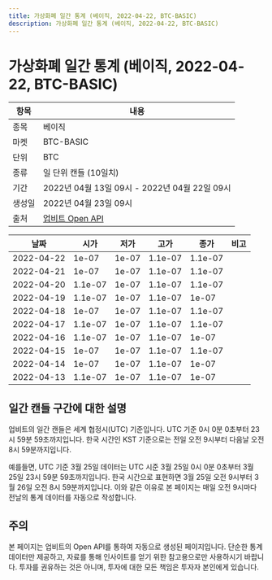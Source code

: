 ```yaml
---
title: 가상화폐 일간 통계 (베이직, 2022-04-22, BTC-BASIC)
description: 가상화폐 일간 통계 (베이직, 2022-04-22, BTC-BASIC)
---
```



가상화폐 일간 통계 (베이직, 2022-04-22, BTC-BASIC)
===

|항목|내용|
|--|--|
|종목|베이직|
|마켓|BTC-BASIC|
|단위|BTC|
|종류|일 단위 캔들 (10일치)|
|기간|2022년 04월 13일 09시 - 2022년 04월 22일 09시|
|생성일|2022년 04월 23일 09시|
|출처|[업비트 Open API](https://docs.upbit.com)|


|날짜|시가|저가|고가|종가|비고|
|--|--|--|--|--|--|
|2022-04-22|1e-07|1e-07|1.1e-07|1.1e-07|    |
|2022-04-21|1e-07|1e-07|1.1e-07|1.1e-07|    |
|2022-04-20|1.1e-07|1e-07|1.1e-07|1.1e-07|    |
|2022-04-19|1.1e-07|1e-07|1.1e-07|1e-07|    |
|2022-04-18|1e-07|1e-07|1.1e-07|1.1e-07|    |
|2022-04-17|1.1e-07|1e-07|1.1e-07|1.1e-07|    |
|2022-04-16|1.1e-07|1e-07|1.1e-07|1e-07|    |
|2022-04-15|1e-07|1e-07|1.1e-07|1.1e-07|    |
|2022-04-14|1e-07|1e-07|1.1e-07|1e-07|    |
|2022-04-13|1.1e-07|1e-07|1.1e-07|1e-07|    |


일간 캔들 구간에 대한 설명
---


업비트의 일간 캔들은 세계 협정시(UTC) 기준입니다. 
UTC 기준 0시 0분 0초부터 23시 59분 59초까지입니다. 
한국 시간인 KST 기준으로는 전일 오전 9시부터 다음날 오전 8시 59분까지입니다. 


예를들면, UTC 기준 3월 25일 데이터는 UTC 시준 3월 25일 0시 0분 0초부터 3월 25일 23시 59분 59초까지입니다. 
한국 시간으로 표현하면 3월 25일 오전 9시부터 3월 26일 오전 8시 59분까지입니다. 
이와 같은 이유로 본 페이지는 매일 오전 9시마다 전날의 통계 데이터를 자동으로 작성합니다. 


주의
---


본 페이지는 업비트의 Open API를 통하여 자동으로 생성된 페이지입니다. 
단순한 통계 데이터만 제공하고, 자료를 통해 인사이트를 얻기 위한 참고용으로만 사용하시기 바랍니다. 
투자를 권유하는 것은 아니며, 투자에 대한 모든 책임은 투자자 본인에게 있습니다. 
